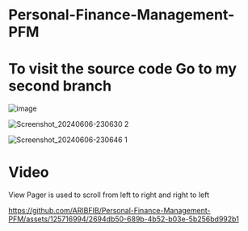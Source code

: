 # Personal-Finance-Management-PFM
# To visit the source code Go to my second branch
![image](https://github.com/user-attachments/assets/d221dba5-b72d-48c7-a0d7-d73a64135dbf)

![Screenshot_20240606-230630 2](https://github.com/ARIBFIB/Personal-Finance-Management-PFM/assets/125716994/b4f3f47a-57b8-4ed9-bd29-1e5a5ffc0ab6)

![Screenshot_20240606-230646 1](https://github.com/ARIBFIB/Personal-Finance-Management-PFM/assets/125716994/ec8f289c-c3ab-432c-8d55-2d094099bf39)

# Video
View Pager is used to scroll from left to right and right to left

https://github.com/ARIBFIB/Personal-Finance-Management-PFM/assets/125716994/2694db50-689b-4b52-b03e-5b256bd992b1

